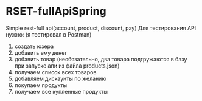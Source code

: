 # RSET-fullApiSpring
Simple rest-full api(account, product, discount, pay)
Для тестирования API нужно:
(я тестировал в Postman)
1. создать юзера
2. добавить ему денег
3. добавить товар (необязательно, два товара подгружаются в базу при запуске апи из файла products.json)
4. получаем список всех товаров
5. добавляем дискаунты по желанию
6. покупаем продукты
7. получаем все купленные продукты
